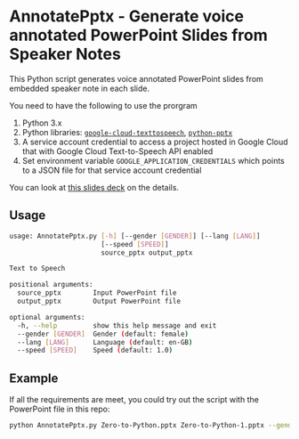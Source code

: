 # AnnotatePptx - Generate voice annotated PowerPoint Slides from Speaker Notes

This Python script generates voice annotated PowerPoint slides from embedded speaker note in each slide.

You need to have the following to use the prorgram

1.  Python 3.x
2.  Python libraries: [`google-cloud-texttospeech`](https://googleapis.dev/python/texttospeech/latest/index.html), [`python-pptx`](https://pypi.org/project/python-pptx/)
3.  A service account credential to access a project hosted in Google Cloud that with Google Cloud Text-to-Speech API enabled
4.  Set environment variable `GOOGLE_APPLICATION_CREDENTIALS` which points to a JSON file for that service account credential

You can look at [this slides deck](https://github.com/yoonghm/AnnotatePptx/blob/master/TTS.pdf) on the details.

## Usage

```bash
usage: AnnotatePptx.py [-h] [--gender [GENDER]] [--lang [LANG]]
                       [--speed [SPEED]]
                       source_pptx output_pptx

Text to Speech

positional arguments:
  source_pptx        Input PowerPoint file
  output_pptx        Output PowerPoint file

optional arguments:
  -h, --help         show this help message and exit
  --gender [GENDER]  Gender (default: female)
  --lang [LANG]      Language (default: en-GB)
  --speed [SPEED]    Speed (default: 1.0)
```

## Example

If all the requirements are meet, you could try out the script with the PowerPoint file in this repo:

```bash
python AnnotatePptx.py Zero-to-Python.pptx Zero-to-Python-1.pptx --gender male --lang en-US --speed 0.95
```
